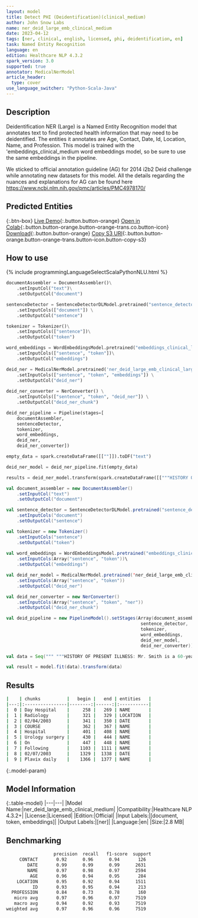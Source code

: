```yaml
---
layout: model
title: Detect PHI (Deidentification)(clinical_medium)
author: John Snow Labs
name: ner_deid_large_emb_clinical_medium
date: 2023-04-12
tags: [ner, clinical, english, licensed, phi, deidentification, en]
task: Named Entity Recognition
language: en
edition: Healthcare NLP 4.3.2
spark_version: 3.0
supported: true
annotator: MedicalNerModel
article_header:
  type: cover
use_language_switcher: "Python-Scala-Java"
---
```


## Description

Deidentification NER (Large) is a Named Entity Recognition model that annotates text to find protected health information that may need to be deidentified. The entities it annotates are Age, Contact, Date, Id, Location, Name, and Profession. This model is trained with the 'embeddings_clinical_medium word embeddings model, so be sure to use the same embeddings in the pipeline.

We sticked to official annotation guideline (AG) for 2014 i2b2 Deid challenge while annotating new datasets for this model. All the details regarding the nuances and explanations for AG can be found here https://www.ncbi.nlm.nih.gov/pmc/articles/PMC4978170/

## Predicted Entities



{:.btn-box}
[Live Demo](https://demo.johnsnowlabs.com/healthcare/NER_DEMOGRAPHICS/){:.button.button-orange}
[Open in Colab](https://colab.research.google.com/github/JohnSnowLabs/spark-nlp-workshop/blob/master/tutorials/streamlit_notebooks/healthcare/NER_DEMOGRAPHICS.ipynb){:.button.button-orange.button-orange-trans.co.button-icon}
[Download](https://s3.amazonaws.com/auxdata.johnsnowlabs.com/clinical/models/ner_deid_large_emb_clinical_medium_en_4.3.2_3.0_1681322146240.zip){:.button.button-orange}
[Copy S3 URI](s3://auxdata.johnsnowlabs.com/clinical/models/ner_deid_large_emb_clinical_medium_en_4.3.2_3.0_1681322146240.zip){:.button.button-orange.button-orange-trans.button-icon.button-copy-s3}

## How to use



<div class="tabs-box" markdown="1">
{% include programmingLanguageSelectScalaPythonNLU.html %}

```python
documentAssembler = DocumentAssembler()\
    .setInputCol("text")\
    .setOutputCol("document")

sentenceDetector = SentenceDetectorDLModel.pretrained("sentence_detector_dl_healthcare","en","clinical/models") \
    .setInputCols(["document"]) \
    .setOutputCol("sentence") 

tokenizer = Tokenizer()\
    .setInputCols(["sentence"])\
    .setOutputCol("token")

word_embeddings = WordEmbeddingsModel.pretrained("embeddings_clinical_large", "en", "clinical/models")\
    .setInputCols(["sentence", "token"])\
    .setOutputCol("embeddings")

deid_ner = MedicalNerModel.pretrained('ner_deid_large_emb_clinical_large', "en", "clinical/models") \
    .setInputCols(["sentence", "token", "embeddings"]) \
    .setOutputCol("deid_ner")
    
deid_ner_converter = NerConverter() \
    .setInputCols(["sentence", "token", "deid_ner"]) \
    .setOutputCol("deid_ner_chunk")

deid_ner_pipeline = Pipeline(stages=[
    documentAssembler, 
    sentenceDetector,
    tokenizer,
    word_embeddings,
    deid_ner,
    deid_ner_converter])

empty_data = spark.createDataFrame([[""]]).toDF("text")

deid_ner_model = deid_ner_pipeline.fit(empty_data)

results = deid_ner_model.transform(spark.createDataFrame([["""HISTORY OF PRESENT ILLNESS: Mr. Smith is a 60-year-old white male veteran with multiple comorbidities, who has a history of bladder cancer diagnosed approximately two years ago by the VA Hospital. He underwent a resection there. He was to be admitted to the Day Hospital for cystectomy. He was seen in Urology Clinic and Radiology Clinic on 02/04/2003.	HOSPITAL COURSE: Mr. Smith presented to the Day Hospital in anticipation for Urology surgery. On evaluation, EKG, echocardiogram was abnormal, a Cardiology consult was obtained. A cardiac adenosine stress MRI was then proceeded, same was positive for inducible ischemia, mild-to-moderate inferolateral subendocardial infarction with peri-infarct ischemia. In addition, inducible ischemia seen in the inferior lateral septum. Mr. Smith underwent a left heart catheterization, which revealed two vessel coronary artery disease. The RCA, proximal was 95% stenosed and the distal 80% stenosed. The mid LAD was 85% stenosed and the distal LAD was 85% stenosed. There was four Multi-Link Vision bare metal stents placed to decrease all four lesions to 0%. Following intervention, Mr. Smith was admitted to 7 Ardmore Tower under Cardiology Service under the direction of Dr. Hart. Mr. Smith had a noncomplicated post-intervention hospital course. He was stable for discharge home on 02/07/2003 with instructions to take Plavix daily for one month and Urology is aware of the same."""]]).toDF("text"))
```
```scala
val document_assembler = new DocumentAssembler()
    .setInputCol("text")
    .setOutputCol("document")

val sentence_detector = SentenceDetectorDLModel.pretrained("sentence_detector_dl_healthcare","en","clinical/models")
    .setInputCols("document")
    .setOutputCol("sentence")

val tokenizer = new Tokenizer()
    .setInputCols("sentence")
    .setOutputCol("token")
    
val word_embeddings = WordEmbeddingsModel.pretrained("embeddings_clinical_large", "en", "clinical/models")\
    .setInputCols(Array("sentence", "token"))\
    .setOutputCol("embeddings")

val deid_ner_model = MedicalNerModel.pretrained('ner_deid_large_emb_clinical_large' , "en", "clinical/models")
    .setInputCols(Array("sentence", "token"))
    .setOutputCol("deid_ner")

val deid_ner_converter = new NerConverter()
    .setInputCols(Array("sentence", "token", "ner"))
    .setOutputCol("deid_ner_chunk")

val deid_pipeline = new PipelineModel().setStages(Array(document_assembler, 
                                                   sentence_detector,
                                                   tokenizer,
                                                   word_embeddings,
                                                   deid_ner_model,
                                                   deid_ner_converter))

val data = Seq(""" """HISTORY OF PRESENT ILLNESS: Mr. Smith is a 60-year-old white male veteran with multiple comorbidities, who has a history of bladder cancer diagnosed approximately two years ago by the VA Hospital. He underwent a resection there. He was to be admitted to the Day Hospital for cystectomy. He was seen in Urology Clinic and Radiology Clinic on 02/04/2003.	HOSPITAL COURSE: Mr. Smith presented to the Day Hospital in anticipation for Urology surgery. On evaluation, EKG, echocardiogram was abnormal, a Cardiology consult was obtained. A cardiac adenosine stress MRI was then proceeded, same was positive for inducible ischemia, mild-to-moderate inferolateral subendocardial infarction with peri-infarct ischemia. In addition, inducible ischemia seen in the inferior lateral septum. Mr. Smith underwent a left heart catheterization, which revealed two vessel coronary artery disease. The RCA, proximal was 95% stenosed and the distal 80% stenosed. The mid LAD was 85% stenosed and the distal LAD was 85% stenosed. There was four Multi-Link Vision bare metal stents placed to decrease all four lesions to 0%. Following intervention, Mr. Smith was admitted to 7 Ardmore Tower under Cardiology Service under the direction of Dr. Hart. Mr. Smith had a noncomplicated post-intervention hospital course. He was stable for discharge home on 02/07/2003 with instructions to take Plavix daily for one month and Urology is aware of the same."""""").toDS.toDF("text")

val result = model.fit(data).transform(data)
```
</div>

## Results

```bash
|    | chunks          |   begin |   end | entities   |
|---:|:----------------|--------:|------:|:-----------|
|  0 | Day Hospital    |     258 |   269 | NAME       |
|  1 | Radiology       |     321 |   329 | LOCATION   |
|  2 | 02/04/2003      |     341 |   350 | DATE       |
|  3 | COURSE          |     362 |   367 | NAME       |
|  4 | Hospital        |     401 |   408 | NAME       |
|  5 | Urology surgery |     430 |   444 | NAME       |
|  6 | On              |     447 |   448 | NAME       |
|  7 | Following       |    1103 |  1111 | NAME       |
|  8 | 02/07/2003      |    1329 |  1338 | DATE       |
|  9 | Plavix daily    |    1366 |  1377 | NAME       |
```

{:.model-param}
## Model Information

{:.table-model}
|---|---|
|Model Name:|ner_deid_large_emb_clinical_medium|
|Compatibility:|Healthcare NLP 4.3.2+|
|License:|Licensed|
|Edition:|Official|
|Input Labels:|[document, token, embeddings]|
|Output Labels:|[ner]|
|Language:|en|
|Size:|2.8 MB|

## Benchmarking

```bash
                  precision  recall   f1-score  support
     CONTACT       0.92      0.96      0.94       126
        DATE       0.99      0.99      0.99      2631
        NAME       0.97      0.98      0.97      2594
         AGE       0.96      0.94      0.95       284
    LOCATION       0.95      0.92      0.94      1511
          ID       0.93      0.95      0.94       213
  PROFESSION       0.84      0.73      0.78       160
   micro avg       0.97      0.96      0.97      7519
   macro avg       0.94      0.92      0.93      7519
weighted avg       0.97      0.96      0.96      7519
```
